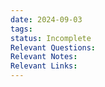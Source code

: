```yaml
---
date: 2024-09-03
tags: 
status: Incomplete
Relevant Questions: 
Relevant Notes: 
Relevant Links:
---
```


